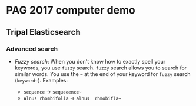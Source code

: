 # PAG 2017 computer demo

## Tripal Elasticsearch

### Advanced search

* *Fuzzy search*: When you don't know how to exactly spell your keywords, you use `fuzzy` search. `fuzzy` search allows you to search for similar words. You use the `~` at the end of your keyword for `fuzzy` search (`keyword~`). Examples:

  + `sequence` -> `sequeeence~`
  + `Alnus rhombifolia` -> `alnus  rhmobifla~`

